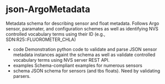 # json-ArgoMetadata

Metadata schema for describing sensor and float metadata.
Follows Argo sensor, paramater, and configuration schemes as well as identifying NVS controlled vocabulary terms using their ID (e.g., SDN:R25::FLUOROMETER_CHLA)

* code      Demonstration python code to validate and parse JSON sensor metadata instances againt the schema as well as validate controlled vocabulary terms using NVS server REST API.
* examples  Schema-compliant examples for numerous sensors
* schema    JSON schema for sensors (and tbs floats).  Need by validating parsers.

